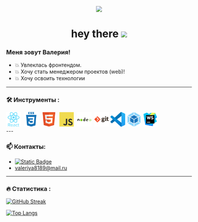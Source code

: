 <div id="header" align="center">
  <img src="https://media.giphy.com/media/BNbm4jKFVC31dYUaoh/giphy.gif" width="100"/>
  </div>
<h1 align="center">
  hey there
  <img src="https://media.giphy.com/media/hvRJCLFzcasrR4ia7z/giphy.gif" width="30px"/>
</h1>
</div>

### Меня зовут Валерия!

- :boom: Увлеклась фронтендом.
- :boom: Хочу стать менеджером проектов (web)!
- :boom: Хочу освоить технологии
---

### :hammer_and_wrench: Инструменты :
<div>
  <img src="https://github.com/devicons/devicon/blob/master/icons/react/react-original-wordmark.svg" title="React" alt="React" width="40" height="40"/>&nbsp;
  <img src="https://github.com/devicons/devicon/blob/master/icons/css3/css3-plain-wordmark.svg"  title="CSS3" alt="CSS" width="40" height="40"/>&nbsp;
  <img src="https://github.com/devicons/devicon/blob/master/icons/html5/html5-original.svg" title="HTML5" alt="HTML" width="40" height="40"/>&nbsp;
  <img src="https://github.com/devicons/devicon/blob/master/icons/javascript/javascript-original.svg" title="JavaScript" alt="JavaScript" width="40" height="40"/>&nbsp;
  <img src="https://github.com/devicons/devicon/blob/master/icons/nodejs/nodejs-original-wordmark.svg" title="NodeJS" alt="NodeJS" width="40" height="40"/>&nbsp;
  <img src="https://github.com/devicons/devicon/blob/master/icons/git/git-original-wordmark.svg" title="Git" **alt="Git" width="40" height="40"/>
  <img src="https://github.com/devicons/devicon/blob/master/icons/vscode/vscode-original.svg" title="Git" **alt="Git" width="40" height="40"/>
<img src="https://github.com/devicons/devicon/blob/master/icons/webpack/webpack-original.svg" title="Git" **alt="Git" width="40" height="40"/>  
<img src="https://github.com/devicons/devicon/blob/master/icons/webstorm/webstorm-original.svg" title="Git" **alt="Git" width="40" height="40"/>    
</div>
---

### :mailbox: Контакты:

- [![Static Badge](https://img.shields.io/badge/Telegram-blue)](https://t.me/valeriya8189)
- <valeriya8189@mail.ru>
---

### :fire: Статистика :
[![GitHub Streak](http://github-readme-streak-stats.herokuapp.com?user=valeriya8189&theme=dark&background=000000)](https://git.io/streak-stats)

[![Top Langs](https://github-readme-stats.vercel.app/api/top-langs/?username=valeriya8189)](https://github.com/anuraghazra/github-readme-stats)


